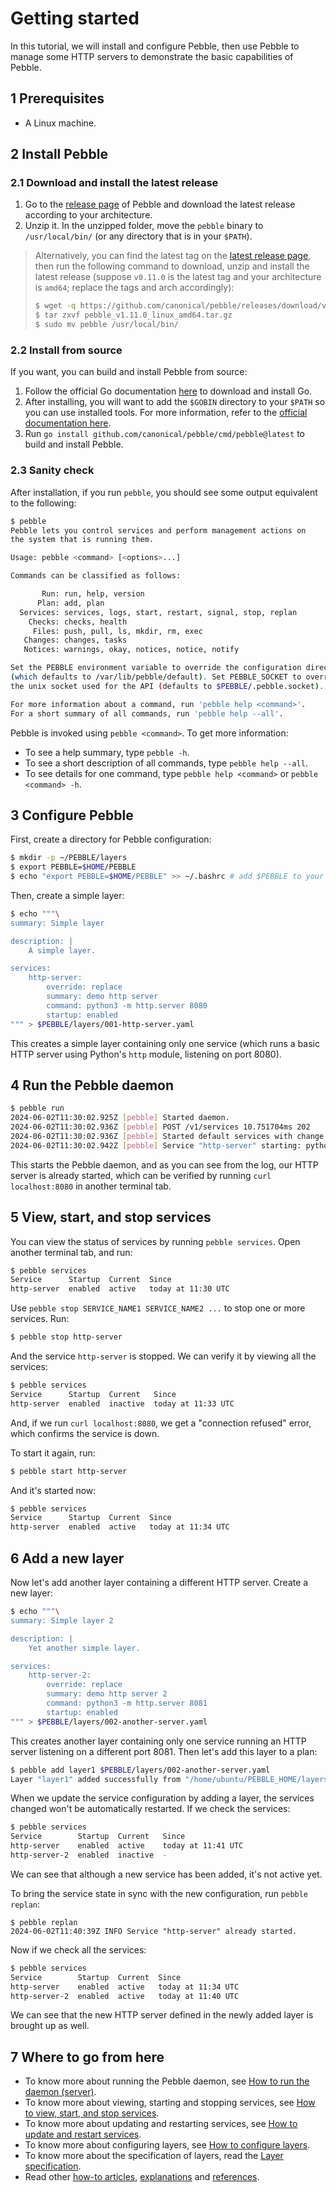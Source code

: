 # Getting started

In this tutorial, we will install and configure Pebble, then use Pebble to manage some HTTP servers to demonstrate the basic capabilities of Pebble.

## 1 Prerequisites

- A Linux machine.

## 2 Install Pebble

### 2.1 Download and install the latest release

1. Go to the [release page](https://github.com/canonical/pebble/releases) of Pebble and download the latest release according to your architecture.
2. Unzip it. In the unzipped folder, move the `pebble` binary to `/usr/local/bin/` (or any directory that is in your `$PATH`).

> Alternatively, you can find the latest tag on the [latest release page](https://github.com/canonical/pebble/releases/latest), then run the following command to download, unzip and install the latest release (suppose `v0.11.0` is the latest tag and your architecture is `amd64`; replace the tags and arch accordingly):
> 
> ```bash
> $ wget -q https://github.com/canonical/pebble/releases/download/v1.11.0/pebble_v1.11.0_linux_amd64.tar.gz
> $ tar zxvf pebble_v1.11.0_linux_amd64.tar.gz
> $ sudo mv pebble /usr/local/bin/
> ```

### 2.2 Install from source

If you want, you can build and install Pebble from source:

1. Follow the official Go documentation [here](https://go.dev/doc/install) to download and install Go.
2. After installing, you will want to add the `$GOBIN` directory to your `$PATH` so you can use installed tools. For more information, refer to the [official documentation here](https://go.dev/doc/install/source#environment).
3. Run `go install github.com/canonical/pebble/cmd/pebble@latest` to build and install Pebble.

### 2.3 Sanity check

After installation, if you run `pebble`, you should see some output equivalent to the following:

```bash
$ pebble
Pebble lets you control services and perform management actions on
the system that is running them.

Usage: pebble <command> [<options>...]

Commands can be classified as follows:

       Run: run, help, version
      Plan: add, plan
  Services: services, logs, start, restart, signal, stop, replan
    Checks: checks, health
     Files: push, pull, ls, mkdir, rm, exec
   Changes: changes, tasks
   Notices: warnings, okay, notices, notice, notify

Set the PEBBLE environment variable to override the configuration directory
(which defaults to /var/lib/pebble/default). Set PEBBLE_SOCKET to override
the unix socket used for the API (defaults to $PEBBLE/.pebble.socket).

For more information about a command, run 'pebble help <command>'.
For a short summary of all commands, run 'pebble help --all'.
```

Pebble is invoked using `pebble <command>`. To get more information:

- To see a help summary, type `pebble -h`.
- To see a short description of all commands, type `pebble help --all`.
- To see details for one command, type `pebble help <command>` or `pebble <command> -h`.

## 3 Configure Pebble

First, create a directory for Pebble configuration:

```bash
$ mkdir -p ~/PEBBLE/layers
$ export PEBBLE=$HOME/PEBBLE
$ echo "export PEBBLE=$HOME/PEBBLE" >> ~/.bashrc # add $PEBBLE to your bashrc
```

Then, create a simple layer:

```bash
$ echo """\
summary: Simple layer

description: |
    A simple layer.

services:
    http-server:
        override: replace
        summary: demo http server
        command: python3 -m http.server 8080
        startup: enabled
""" > $PEBBLE/layers/001-http-server.yaml
```

This creates a simple layer containing only one service (which runs a basic HTTP server using Python's `http` module, listening on port 8080).

## 4 Run the Pebble daemon

```bash
$ pebble run
2024-06-02T11:30:02.925Z [pebble] Started daemon.
2024-06-02T11:30:02.936Z [pebble] POST /v1/services 10.751704ms 202
2024-06-02T11:30:02.936Z [pebble] Started default services with change 77.
2024-06-02T11:30:02.942Z [pebble] Service "http-server" starting: python3 -m http.server 8080
```

This starts the Pebble daemon, and as you can see from the log, our HTTP server is already started, which can be verified by running `curl localhost:8080` in another terminal tab.

## 5 View, start, and stop services

You can view the status of services by running `pebble services`. Open another terminal tab, and run:

```bash
$ pebble services
Service      Startup  Current  Since
http-server  enabled  active   today at 11:30 UTC
```

Use `pebble stop SERVICE_NAME1 SERVICE_NAME2 ...` to stop one or more services. Run:

```bash
$ pebble stop http-server
```

And the service `http-server` is stopped. We can verify it by viewing all the services:

```bash
$ pebble services
Service      Startup  Current   Since
http-server  enabled  inactive  today at 11:33 UTC
```

And, if we run `curl localhost:8080`, we get a "connection refused" error, which confirms the service is down.

To start it again, run:

```bash
$ pebble start http-server
```

And it's started now:

```bash
$ pebble services
Service      Startup  Current  Since
http-server  enabled  active   today at 11:34 UTC
```

## 6 Add a new layer

Now let's add another layer containing a different HTTP server. Create a new layer:

```bash
$ echo """\
summary: Simple layer 2

description: |
    Yet another simple layer.

services:
    http-server-2:
        override: replace
        summary: demo http server 2
        command: python3 -m http.server 8081
        startup: enabled
""" > $PEBBLE/layers/002-another-server.yaml
```

This creates another layer containing only one service running an HTTP server listening on a different port 8081. Then let's add this layer to a plan:

```bash
$ pebble add layer1 $PEBBLE/layers/002-another-server.yaml
Layer "layer1" added successfully from "/home/ubuntu/PEBBLE_HOME/layers/002-another-server.yaml"
```

When we update the service configuration by adding a layer, the services changed won't be automatically restarted. If we check the services:

```bash
$ pebble services
Service        Startup  Current   Since
http-server    enabled  active    today at 11:41 UTC
http-server-2  enabled  inactive  -
```

We can see that although a new service has been added, it's not active yet.

To bring the service state in sync with the new configuration, run `pebble replan`:

```
$ pebble replan
2024-06-02T11:40:39Z INFO Service "http-server" already started.
```

Now if we check all the services:

```bash
$ pebble services
Service        Startup  Current  Since
http-server    enabled  active   today at 11:34 UTC
http-server-2  enabled  active   today at 11:40 UTC
```

We can see that the new HTTP server defined in the newly added layer is brought up as well.

## 7 Where to go from here

- To know more about running the Pebble daemon, see [How to run the daemon (server)](../how-to/run-the-daemon.md).
- To know more about viewing, starting and stopping services, see [How to view, start, and stop services](../how-to/view-start-stop-services.md).
- To know more about updating and restarting services, see [How to update and restart services](../how-to/update-restart-services.md).
- To know more about configuring layers, see [How to configure layers](../how-to/configure-layers.md).
- To know more about the specification of layers, read the [Layer specification](../reference/layer-specification.md).
- Read other [how-to articles](../how-to/index.md), [explanations](../explanation/index.md) and [references](../reference/index.md).
